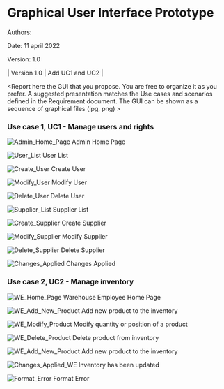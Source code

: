 # Graphical User Interface Prototype  

Authors:

Date: 11 april 2022

Version: 1.0

| Version 1.0 | Add UC1 and UC2 |

\<Report here the GUI that you propose. You are free to organize it as you prefer. A suggested presentation matches the Use cases and scenarios defined in the Requirement document. The GUI can be shown as a sequence of graphical files (jpg, png)  >

### Use case 1, UC1 - Manage users and rights

![Admin_Home_Page](./GUI/GUIAdmin_Home_Page.png)
Admin Home Page

![User_List](./GUI/GUIUser_List.png)
User List

![Create_User](./GUI/GUICreate_User.png)
Create User

![Modify_User](./GUI/GUIModify_User.png)
Modify User

![Delete_User](./GUI/GUIDelete_User.png)
Delete User

![Supplier_List](./GUI/GUISupplier_List.png)
Supplier List

![Create_Supplier](./GUI/GUICreate_Supplier.png)
Create Supplier

![Modify_Supplier](./GUI/GUIModify_Supplier.png)
Modify Supplier

![Delete_Supplier](./GUI/GUIDelete_Supplier.png)
Delete Supplier

![Changes_Applied](./GUI/GUIChanges_Applied.png)
Changes Applied


### Use case 2, UC2 - Manage inventory
![WE_Home_Page](./GUI/GUIWE_Home_Page.png)
Warehouse Employee Home Page

![WE_Add_New_Product](./GUI/GUIWE_Add_New_Product.png)
Add new product to the inventory

![WE_Modify_Product](./GUI/GUIWE_Modify_quantity_or_position.png)
Modify quantity or position of a product

![WE_Delete_Product](./GUI/GUIWE_Delete_Product.png)
Delete product from inventory

![WE_Add_New_Product](./GUI/GUIWE_Add_New_Product.png)
Add new product to the inventory

![Changes_Applied_WE](./GUI/GUIChanges_Applied_inventory.png)
Inventory has been updated

![Format_Error](./GUI/GUIWE_Format_Error.png)
Format Error










